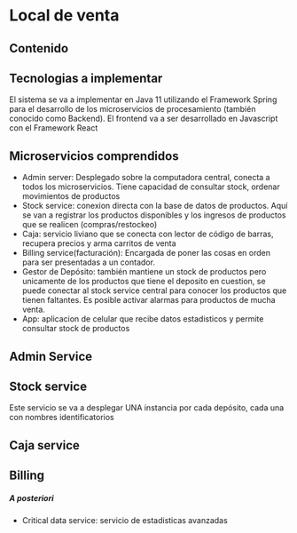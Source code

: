 # Local de venta 

## Contenido


## Tecnologias a implementar

El sistema se va a implementar en Java 11 utilizando el Framework Spring para el desarrollo de los microservicios de procesamiento (también conocido como Backend). El frontend va a ser desarrollado en Javascript con el Framework React

## Microservicios comprendidos

- Admin server: Desplegado sobre la computadora central, conecta a todos los microservicios. Tiene capacidad de consultar stock, ordenar movimientos de productos
- Stock service: conexion directa con la base de datos de productos. Aquí se van a registrar los productos disponibles y los ingresos de productos que se realicen (compras/restockeo)
- Caja: servicio liviano que se conecta con lector de código de barras, recupera precios y arma carritos de venta
- Billing service(facturación): Encargada de poner las cosas en orden para ser presentadas a un contador.
- Gestor de Depósito: también mantiene un stock de productos pero unicamente de los productos que tiene el deposito en cuestion, se puede conectar al stock service central para conocer los productos que tienen faltantes. Es posible activar alarmas para productos de mucha venta.
- App: aplicacion de celular que recibe datos estadisticos y permite consultar stock de productos




## Admin Service

## Stock service

Este servicio se va a desplegar UNA instancia por cada depósito, cada una con nombres identificatorios


## Caja service

## Billing




##### A posteriori 

- Critical data service: servicio de estadisticas avanzadas